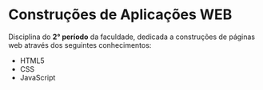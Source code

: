 <H1>Construções de Aplicações WEB </H1>

<p>Disciplina do <strong>2° período</strong> da faculdade, dedicada a construções de páginas web através dos seguintes conhecimentos: </p>

<ul>
    <li>HTML5</li>
    <li>CSS</li>
    <li>JavaScript</li>
</ul>